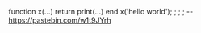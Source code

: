 function x(...)
  return print(...)
 end
 x('hello world');
 ;
 ;
 ;
 -- https://pastebin.com/w1t9JYrh
